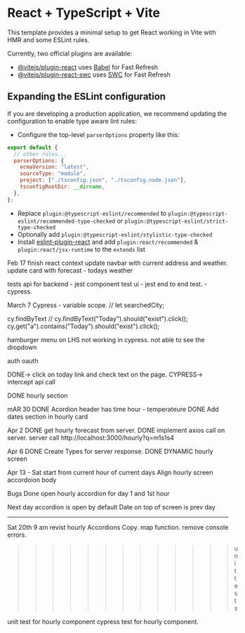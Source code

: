 # React + TypeScript + Vite

This template provides a minimal setup to get React working in Vite with HMR and some ESLint rules.

Currently, two official plugins are available:

- [@vitejs/plugin-react](https://github.com/vitejs/vite-plugin-react/blob/main/packages/plugin-react/README.md) uses [Babel](https://babeljs.io/) for Fast Refresh
- [@vitejs/plugin-react-swc](https://github.com/vitejs/vite-plugin-react-swc) uses [SWC](https://swc.rs/) for Fast Refresh

## Expanding the ESLint configuration

If you are developing a production application, we recommend updating the configuration to enable type aware lint rules:

- Configure the top-level `parserOptions` property like this:

```js
export default {
  // other rules...
  parserOptions: {
    ecmaVersion: "latest",
    sourceType: "module",
    project: ["./tsconfig.json", "./tsconfig.node.json"],
    tsconfigRootDir: __dirname,
  },
};
```

- Replace `plugin:@typescript-eslint/recommended` to `plugin:@typescript-eslint/recommended-type-checked` or `plugin:@typescript-eslint/strict-type-checked`
- Optionally add `plugin:@typescript-eslint/stylistic-type-checked`
- Install [eslint-plugin-react](https://github.com/jsx-eslint/eslint-plugin-react) and add `plugin:react/recommended` & `plugin:react/jsx-runtime` to the `extends` list

Feb 17
finish react context
update navbar with current address and weather.
update card with forecast - todays weather

tests
api for backend - jest
component test ui - jest
end to end test. - cypress.

March 7
Cypress - variable scope.
// let searchedCity;

cy.findByText
// cy.findByText("Today").should("exist").click();
cy.get("a").contains("Today").should("exist").click();

hamburger menu on LHS not working in cypress.
not able to see the dropdown

auth
oauth

DONE-> click on today link and check text on the page.
CYPRESS-> intercept api call

DONE hourly section

mAR 30
DONE Acordion header has time hour - temperateure
DONE Add dates section in hourly card

Apr 2
DONE get hourly forecast from server.
DONE implement axios call on server.
server call
http://localhost:3000/hourly?q=m1s1s4

Apr 6
DONE Create Types for server response.
DONE DYNAMIC hourly screen

Apr 13 - Sat
start from current hour of current days
Align hourly screen
accordoion body

Bugs
Done
open hourly accordion
for day 1 and 1st hour

Next day accordion is open by default
Date on top of screen is prev day

---

Sat 20th 9 am
revist hourly Accordions Copy. map function.
remove console errors.

> > > > > > > > > > > > > unit tests

unit test for hourly component
cypress test for hourly component.
